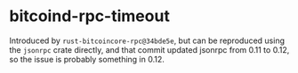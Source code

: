 # bitcoind-rpc-timeout

Introduced by `rust-bitcoincore-rpc@34bde5e`, but can be reproduced using the `jsonrpc` crate directly, and that commit updated jsonrpc from 0.11 to 0.12, so the issue is probably something in 0.12.
